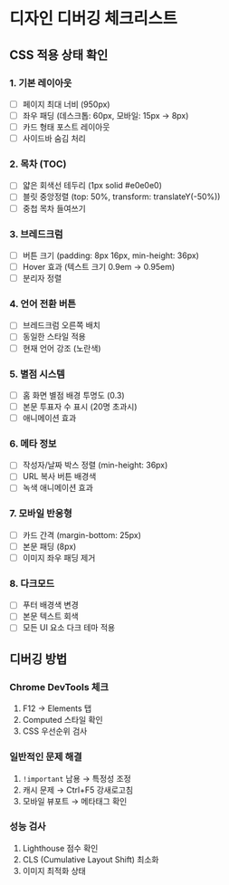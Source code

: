 # 디자인 디버깅 체크리스트

## CSS 적용 상태 확인

### 1. 기본 레이아웃
- [ ] 페이지 최대 너비 (950px)
- [ ] 좌우 패딩 (데스크톱: 60px, 모바일: 15px → 8px)
- [ ] 카드 형태 포스트 레이아웃
- [ ] 사이드바 숨김 처리

### 2. 목차 (TOC)
- [ ] 얇은 회색선 테두리 (1px solid #e0e0e0)
- [ ] 블릿 중앙정렬 (top: 50%, transform: translateY(-50%))
- [ ] 중첩 목차 들여쓰기

### 3. 브레드크럼
- [ ] 버튼 크기 (padding: 8px 16px, min-height: 36px)
- [ ] Hover 효과 (텍스트 크기 0.9em → 0.95em)
- [ ] 분리자 정렬

### 4. 언어 전환 버튼
- [ ] 브레드크럼 오른쪽 배치
- [ ] 동일한 스타일 적용
- [ ] 현재 언어 강조 (노란색)

### 5. 별점 시스템
- [ ] 홈 화면 별점 배경 투명도 (0.3)
- [ ] 본문 투표자 수 표시 (20명 초과시)
- [ ] 애니메이션 효과

### 6. 메타 정보
- [ ] 작성자/날짜 박스 정렬 (min-height: 36px)
- [ ] URL 복사 버튼 배경색
- [ ] 녹색 애니메이션 효과

### 7. 모바일 반응형
- [ ] 카드 간격 (margin-bottom: 25px)
- [ ] 본문 패딩 (8px)
- [ ] 이미지 좌우 패딩 제거

### 8. 다크모드
- [ ] 푸터 배경색 변경
- [ ] 본문 텍스트 회색
- [ ] 모든 UI 요소 다크 테마 적용

## 디버깅 방법

### Chrome DevTools 체크
1. F12 → Elements 탭
2. Computed 스타일 확인
3. CSS 우선순위 검사

### 일반적인 문제 해결
1. `!important` 남용 → 특정성 조정
2. 캐시 문제 → Ctrl+F5 강새로고침
3. 모바일 뷰포트 → 메타태그 확인

### 성능 검사
1. Lighthouse 점수 확인
2. CLS (Cumulative Layout Shift) 최소화
3. 이미지 최적화 상태